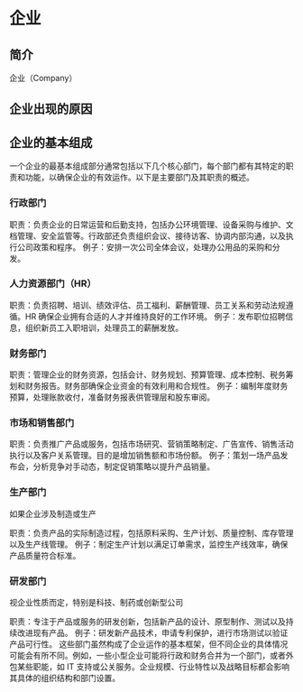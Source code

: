# 企业


## 简介

企业（Company）

## 企业出现的原因



## 企业的基本组成


一个企业的最基本组成部分通常包括以下几个核心部门，每个部门都有其特定的职责和功能，以确保企业的有效运作。以下是主要部门及其职责的概述。

### 行政部门

职责：负责企业的日常运营和后勤支持，包括办公环境管理、设备采购与维护、文档管理、安全监管等。行政部还负责组织会议、接待访客、协调内部沟通，以及执行公司政策和程序。
例子：安排一次公司全体会议，处理办公用品的采购和分发。

### 人力资源部门（HR）

职责：负责招聘、培训、绩效评估、员工福利、薪酬管理、员工关系和劳动法规遵循。HR 确保企业拥有合适的人才并维持良好的工作环境。
例子：发布职位招聘信息，组织新员工入职培训，处理员工的薪酬发放。

### 财务部门

职责：管理企业的财务资源，包括会计、财务规划、预算管理、成本控制、税务筹划和财务报告。财务部确保企业资金的有效利用和合规性。
例子：编制年度财务预算，处理账款收付，准备财务报表供管理层和股东审阅。

### 市场和销售部门

职责：负责推广产品或服务，包括市场研究、营销策略制定、广告宣传、销售活动执行以及客户关系管理。目的是增加销售额和市场份额。
例子：策划一场产品发布会，分析竞争对手动态，制定促销策略以提升产品销量。

### 生产部门

如果企业涉及制造或生产

职责：负责产品的实际制造过程，包括原料采购、生产计划、质量控制、库存管理以及生产线管理。
例子：制定生产计划以满足订单需求，监控生产线效率，确保产品质量符合标准。
### 研发部门

视企业性质而定，特别是科技、制药或创新型公司

职责：专注于产品或服务的研发创新，包括新产品的设计、原型制作、测试以及持续改进现有产品。
例子：研发新产品技术，申请专利保护，进行市场测试以验证产品可行性。
这些部门虽然构成了企业运作的基本框架，但不同企业的具体情况可能会有所不同。例如，一些小型企业可能将行政和财务合并为一个部门，或者外包某些职能，如 IT 支持或公关服务。企业规模、行业特性以及战略目标都会影响其具体的组织结构和部门设置。

